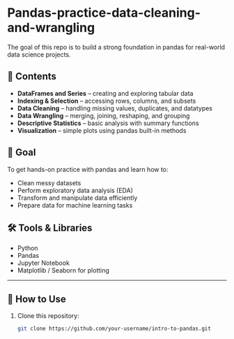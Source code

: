 # Pandas-practice-data-cleaning-and-wrangling

The goal of this repo is to build a strong foundation in pandas for real-world data science projects.

## 📂 Contents
- **DataFrames and Series** – creating and exploring tabular data  
- **Indexing & Selection** – accessing rows, columns, and subsets  
- **Data Cleaning** – handling missing values, duplicates, and datatypes  
- **Data Wrangling** – merging, joining, reshaping, and grouping  
- **Descriptive Statistics** – basic analysis with summary functions  
- **Visualization** – simple plots using pandas built-in methods  


## 🎯 Goal
To get hands-on practice with pandas and learn how to:
- Clean messy datasets
- Perform exploratory data analysis (EDA)
- Transform and manipulate data efficiently
- Prepare data for machine learning tasks


## 🛠️ Tools & Libraries
- Python 
- Pandas  
- Jupyter Notebook  
- Matplotlib / Seaborn for plotting  

---

## 🚀 How to Use
1. Clone this repository:  
   ```bash
   git clone https://github.com/your-username/intro-to-pandas.git
